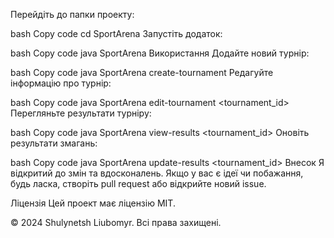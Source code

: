 Перейдіть до папки проекту:

bash
Copy code
cd SportArena
Запустіть додаток:

bash
Copy code
java SportArena
Використання
Додайте новий турнір:

bash
Copy code
java SportArena create-tournament
Редагуйте інформацію про турнір:

bash
Copy code
java SportArena edit-tournament <tournament_id>
Перегляньте результати турніру:

bash
Copy code
java SportArena view-results <tournament_id>
Оновіть результати змагань:

bash
Copy code
java SportArena update-results <tournament_id>
Внесок
Я відкритий до змін та вдосконалень. Якщо у вас є ідеї чи побажання, будь ласка, створіть pull request або відкрийте новий issue.

Ліцензія
Цей проект має ліцензію MIT.

© 2024 Shulynetsh Liubomyr. Всі права захищені.
